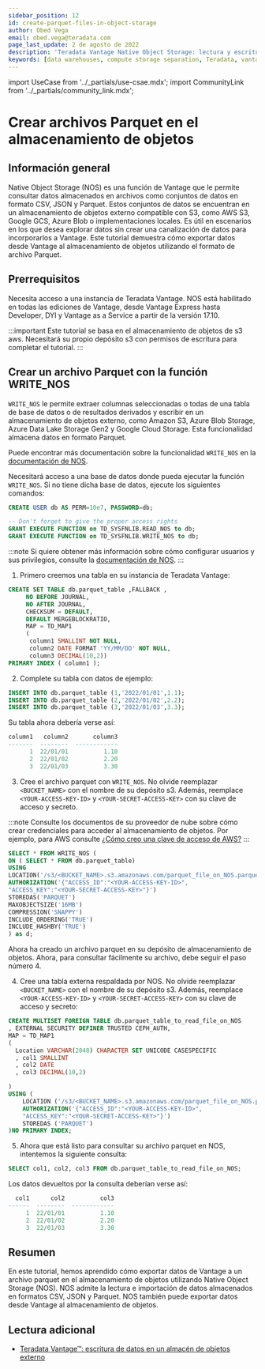```yaml
---
sidebar_position: 12
id: create-parquet-files-in-object-storage
author: Obed Vega
email: obed.vega@teradata.com
page_last_update: 2 de agosto de 2022
description: 'Teradata Vantage Native Object Storage: lectura y escritura desde/hacia el almacenamiento de objetos, interfaz SQL unificada para Vantage y almacenamiento de objetos.'
keywords: [data warehouses, compute storage separation, Teradata, vantage, cloud data platform, object storage, business intelligence, enterprise analytics, parquet, crear archivos parquet]
---
```


import UseCase from '../_partials/use-csae.mdx';
import CommunityLink from '../_partials/community_link.mdx';

# Crear archivos Parquet en el almacenamiento de objetos

## Información general
Native Object Storage (NOS) es una función de Vantage que le permite consultar datos almacenados en archivos como conjuntos de datos en formato CSV, JSON y Parquet.
Estos conjuntos de datos se encuentran en un almacenamiento de objetos externo compatible con S3, como AWS S3, Google GCS, Azure Blob o implementaciones locales.
Es útil en escenarios en los que desea explorar datos sin crear una canalización de datos para incorporarlos a Vantage. Este tutorial demuestra cómo exportar datos desde Vantage al almacenamiento de objetos utilizando el formato de archivo Parquet.

## Prerrequisitos

Necesita acceso a una instancia de Teradata Vantage. NOS está habilitado en todas las ediciones de Vantage, desde Vantage Express hasta Developer, DYI y Vantage as a Service a partir de la versión 17.10.

:::important
Este tutorial se basa en el almacenamiento de objetos de s3 aws. Necesitará su propio depósito s3 con permisos de escritura para completar el tutorial.
:::

<UseCase />

## Crear un archivo Parquet con la función WRITE_NOS

`WRITE_NOS` le permite extraer columnas seleccionadas o todas de una tabla de base de datos o de resultados derivados y escribir en un almacenamiento de objetos externo, como Amazon S3, Azure Blob Storage, Azure Data Lake Storage Gen2 y Google Cloud Storage. Esta funcionalidad almacena datos en formato Parquet.

Puede encontrar más documentación sobre la funcionalidad `WRITE_NOS` en la [documentación de NOS](https://docs.teradata.com/r/Teradata-VantageTM-Native-Object-Store-Getting-Started-Guide/June-2022/Writing-Data-to-External-Object-Store).

Necesitará acceso a una base de datos donde pueda ejecutar la función `WRITE_NOS`. Si no tiene dicha base de datos, ejecute los siguientes comandos:

``` sql
CREATE USER db AS PERM=10e7, PASSWORD=db;

-- Don't forget to give the proper access rights
GRANT EXECUTE FUNCTION on TD_SYSFNLIB.READ_NOS to db;
GRANT EXECUTE FUNCTION on TD_SYSFNLIB.WRITE_NOS to db;
```

:::note
Si quiere obtener más información sobre cómo configurar usuarios y sus privilegios, consulte la [documentación de NOS](https://docs.teradata.com/r/Teradata-VantageTM-Native-Object-Store-Getting-Started-Guide/June-2022/Setting-Up-Access/Setting-Access-Privileges).
:::


1. Primero creemos una tabla en su instancia de Teradata Vantage:

```sql
CREATE SET TABLE db.parquet_table ,FALLBACK ,
     NO BEFORE JOURNAL,
     NO AFTER JOURNAL,
     CHECKSUM = DEFAULT,
     DEFAULT MERGEBLOCKRATIO,
     MAP = TD_MAP1
     (
      column1 SMALLINT NOT NULL,
      column2 DATE FORMAT 'YY/MM/DD' NOT NULL,
      column3 DECIMAL(10,2))
PRIMARY INDEX ( column1 );
```

2. Complete su tabla con datos de ejemplo:
```sql
INSERT INTO db.parquet_table (1,'2022/01/01',1.1);
INSERT INTO db.parquet_table (2,'2022/01/02',2.2);
INSERT INTO db.parquet_table (3,'2022/01/03',3.3);
```

Su tabla ahora debería verse así:

```sql
column1   column2       column3
-------  --------  ------------
      1  22/01/01          1.10
      2  22/01/02          2.20
      3  22/01/03          3.30
```

3. Cree el archivo parquet con `WRITE_NOS`. No olvide reemplazar `<BUCKET_NAME>` con el nombre de su depósito s3. Además, reemplace `<YOUR-ACCESS-KEY-ID>` y `<YOUR-SECRET-ACCESS-KEY>` con su clave de acceso y secreto.

:::note
Consulte los documentos de su proveedor de nube sobre cómo crear credenciales para acceder al almacenamiento de objetos. Por ejemplo, para AWS consulte [¿Cómo creo una clave de acceso de AWS?](https://aws.amazon.com/premiumsupport/knowledge-center/create-access-key/)
:::

```sql
SELECT * FROM WRITE_NOS (
ON ( SELECT * FROM db.parquet_table)
USING
LOCATION('/s3/<BUCKET_NAME>.s3.amazonaws.com/parquet_file_on_NOS.parquet')
AUTHORIZATION('{"ACCESS_ID":"<YOUR-ACCESS-KEY-ID>",
"ACCESS_KEY":"<YOUR-SECRET-ACCESS-KEY>"}')
STOREDAS('PARQUET')
MAXOBJECTSIZE('16MB')
COMPRESSION('SNAPPY')
INCLUDE_ORDERING('TRUE')
INCLUDE_HASHBY('TRUE')
) as d;
```

Ahora ha creado un archivo parquet en su depósito de almacenamiento de objetos. Ahora, para consultar fácilmente su archivo, debe seguir el paso número 4.

4. Cree una tabla externa respaldada por NOS. No olvide reemplazar `<BUCKET_NAME>` con el nombre de su depósito s3. Además, reemplace `<YOUR-ACCESS-KEY-ID>` y `<YOUR-SECRET-ACCESS-KEY>` con su clave de acceso y secreto:
```sql
CREATE MULTISET FOREIGN TABLE db.parquet_table_to_read_file_on_NOS
, EXTERNAL SECURITY DEFINER TRUSTED CEPH_AUTH,
MAP = TD_MAP1
(
  Location VARCHAR(2048) CHARACTER SET UNICODE CASESPECIFIC
  , col1 SMALLINT
  , col2 DATE
  , col3 DECIMAL(10,2)

)
USING (
    LOCATION ('/s3/<BUCKET_NAME>.s3.amazonaws.com/parquet_file_on_NOS.parquet')
    AUTHORIZATION('{"ACCESS_ID":"<YOUR-ACCESS-KEY-ID>",
    "ACCESS_KEY":"<YOUR-SECRET-ACCESS-KEY>"}')
    STOREDAS ('PARQUET')
)NO PRIMARY INDEX;
```

5. Ahora que está listo para consultar su archivo parquet en NOS, intentemos la siguiente consulta:
```sql
SELECT col1, col2, col3 FROM db.parquet_table_to_read_file_on_NOS;
```

Los datos devueltos por la consulta deberían verse así:

```sql
  col1      col2          col3
------  --------  ------------
     1  22/01/01          1.10
     2  22/01/02          2.20
     3  22/01/03          3.30
```

## Resumen

En este tutorial, hemos aprendido cómo exportar datos de Vantage a un archivo parquet en el almacenamiento de objetos utilizando Native Object Storage (NOS). NOS admite la lectura e importación de datos almacenados en formatos CSV, JSON y Parquet. NOS también puede exportar datos desde Vantage al almacenamiento de objetos.

## Lectura adicional
* [Teradata Vantage™: escritura de datos en un almacén de objetos externo](https://docs.teradata.com/r/Teradata-VantageTM-Native-Object-Store-Getting-Started-Guide/June-2022/Writing-Data-to-External-Object-Store)

<CommunityLink />